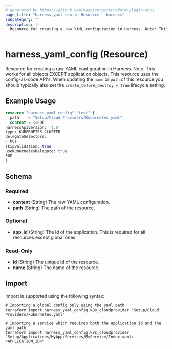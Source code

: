 ```yaml
---
# generated by https://github.com/hashicorp/terraform-plugin-docs
page_title: "harness_yaml_config Resource - harness"
subcategory: ""
description: |-
  Resource for creating a raw YAML configuration in Harness. Note: This works for all objects EXCEPT application objects. This resource uses the config-as-code API's. When updating the name or path of this resource you should typically also set the create_before_destroy = true lifecycle setting.
---
```


# harness_yaml_config (Resource)

Resource for creating a raw YAML configuration in Harness. Note: This works for all objects EXCEPT application objects. This resource uses the config-as-code API's. When updating the `name` or `path` of this resource you should typically also set the `create_before_destroy = true` lifecycle setting.

## Example Usage

```terraform
resource "harness_yaml_config" "test" {
  path    = "Setup/Cloud Providers/Kubernetes.yaml"
  content = <<EOF
harnessApiVersion: '1.0'
type: KUBERNETES_CLUSTER
delegateSelectors:
- k8s
skipValidation: true
useKubernetesDelegate: true
EOF
}
```

<!-- schema generated by tfplugindocs -->
## Schema

### Required

- **content** (String) The raw YAML configuration.
- **path** (String) The path of the resource.

### Optional

- **app_id** (String) The id of the application. This is required for all resources except global ones.

### Read-Only

- **id** (String) The unique id of the resource.
- **name** (String) The name of the resource.

## Import

Import is supported using the following syntax:

```shell
# Importing a global config only using the yaml path
terraform import harness_yaml_config.k8s_cloudprovider "Setup/Cloud Providers/kubernetes.yaml"

# Importing a service which requires both the application id and the yaml path.
terraform import harness_yaml_config.k8s_cloudprovider "Setup/Applications/MyApp/Services/MyService/Index.yaml:<APPLICATION_ID>"
```
